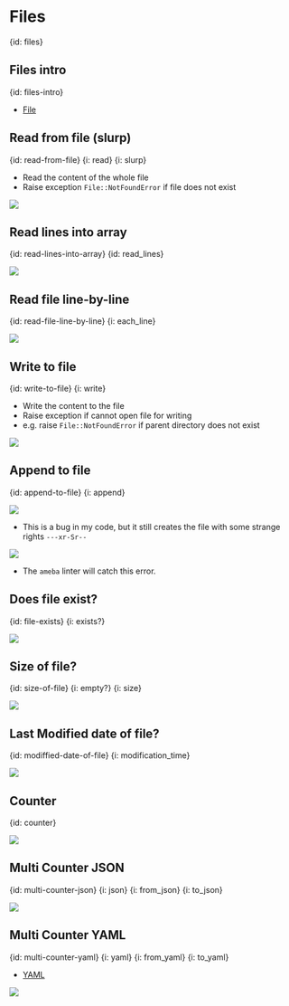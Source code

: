 # Files
{id: files}

## Files intro
{id: files-intro}

* [File](https://crystal-lang.org/api/File.html)

## Read from file (slurp)
{id: read-from-file}
{i: read}
{i: slurp}

* Read the content of the whole file
* Raise exception `File::NotFoundError` if file does not exist

![](examples/files/read_from_file.cr)

## Read lines into array
{id: read-lines-into-array}
{id: read_lines}

![](examples/files/read_lines.cr)


## Read file line-by-line
{id: read-file-line-by-line}
{i: each_line}

![](examples/files/read_line_by_line.cr)

## Write to file
{id: write-to-file}
{i: write}

* Write the content to the file
* Raise exception if cannot open file for writing
* e.g. raise `File::NotFoundError` if parent directory does not exist

![](examples/files/write_to_file.cr)

## Append to file
{id: append-to-file}
{i: append}

![](examples/files/append_to_file.cr)


* This is a bug in my code, but it still creates the file with some strange rights `---xr-Sr--`

![](examples/files/append_to_file_bug.cr)

* The `ameba` linter will catch this error.

## Does file exist?
{id: file-exists}
{i: exists?}

![](examples/files/file_exists.cr)

## Size of file?
{id: size-of-file}
{i: empty?}
{i: size}

![](examples/files/file_size.cr)

## Last Modified date of file?
{id: modiffied-date-of-file}
{i: modification_time}

![](examples/files/modification_time.cr)

## Counter
{id: counter}

![](examples/files/counter.cr)

## Multi Counter JSON
{id: multi-counter-json}
{i: json}
{i: from_json}
{i: to_json}

![](examples/files/multi_counter_json.cr)


## Multi Counter YAML
{id: multi-counter-yaml}
{i: yaml}
{i: from_yaml}
{i: to_yaml}

* [YAML](https://crystal-lang.org/api/YAML.html)

![](examples/files/multi_counter_yaml.cr)
